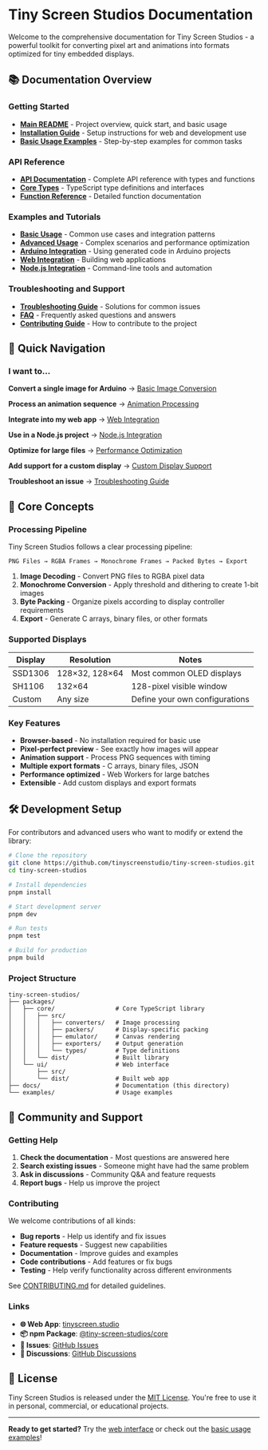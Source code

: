 # Tiny Screen Studios Documentation

Welcome to the comprehensive documentation for Tiny Screen Studios - a powerful toolkit for converting pixel art and animations into formats optimized for tiny embedded displays.

## 📚 Documentation Overview

### Getting Started
- **[Main README](../README.md)** - Project overview, quick start, and basic usage
- **[Installation Guide](../README.md#quick-start)** - Setup instructions for web and development use
- **[Basic Usage Examples](examples/basic-usage.md)** - Step-by-step examples for common tasks

### API Reference
- **[API Documentation](API.md)** - Complete API reference with types and functions
- **[Core Types](API.md#core-types)** - TypeScript type definitions and interfaces
- **[Function Reference](API.md#core-functions)** - Detailed function documentation

### Examples and Tutorials
- **[Basic Usage](examples/basic-usage.md)** - Common use cases and integration patterns
- **[Advanced Usage](examples/advanced-usage.md)** - Complex scenarios and performance optimization
- **[Arduino Integration](examples/basic-usage.md#arduino-integration)** - Using generated code in Arduino projects
- **[Web Integration](examples/basic-usage.md#web-integration)** - Building web applications
- **[Node.js Integration](examples/basic-usage.md#nodejs-integration)** - Command-line tools and automation

### Troubleshooting and Support
- **[Troubleshooting Guide](TROUBLESHOOTING.md)** - Solutions for common issues
- **[FAQ](FAQ.md)** - Frequently asked questions and answers
- **[Contributing Guide](../CONTRIBUTING.md)** - How to contribute to the project

## 🚀 Quick Navigation

### I want to...

**Convert a single image for Arduino**
→ [Basic Image Conversion](examples/basic-usage.md#basic-image-conversion)

**Process an animation sequence**
→ [Animation Processing](examples/basic-usage.md#animation-processing)

**Integrate into my web app**
→ [Web Integration](examples/basic-usage.md#web-integration)

**Use in a Node.js project**
→ [Node.js Integration](examples/basic-usage.md#nodejs-integration)

**Optimize for large files**
→ [Performance Optimization](examples/advanced-usage.md#performance-optimization)

**Add support for a custom display**
→ [Custom Display Support](examples/advanced-usage.md#custom-display-support)

**Troubleshoot an issue**
→ [Troubleshooting Guide](TROUBLESHOOTING.md)

## 📖 Core Concepts

### Processing Pipeline

Tiny Screen Studios follows a clear processing pipeline:

```
PNG Files → RGBA Frames → Monochrome Frames → Packed Bytes → Export
```

1. **Image Decoding** - Convert PNG files to RGBA pixel data
2. **Monochrome Conversion** - Apply threshold and dithering to create 1-bit images
3. **Byte Packing** - Organize pixels according to display controller requirements
4. **Export** - Generate C arrays, binary files, or other formats

### Supported Displays

| Display | Resolution | Notes |
|---------|------------|-------|
| SSD1306 | 128×32, 128×64 | Most common OLED displays |
| SH1106 | 132×64 | 128-pixel visible window |
| Custom | Any size | Define your own configurations |

### Key Features

- **Browser-based** - No installation required for basic use
- **Pixel-perfect preview** - See exactly how images will appear
- **Animation support** - Process PNG sequences with timing
- **Multiple export formats** - C arrays, binary files, JSON
- **Performance optimized** - Web Workers for large batches
- **Extensible** - Add custom displays and export formats

## 🛠️ Development Setup

For contributors and advanced users who want to modify or extend the library:

```bash
# Clone the repository
git clone https://github.com/tinyscreenstudio/tiny-screen-studios.git
cd tiny-screen-studios

# Install dependencies
pnpm install

# Start development server
pnpm dev

# Run tests
pnpm test

# Build for production
pnpm build
```

### Project Structure

```
tiny-screen-studios/
├── packages/
│   ├── core/                 # Core TypeScript library
│   │   ├── src/
│   │   │   ├── converters/   # Image processing
│   │   │   ├── packers/      # Display-specific packing
│   │   │   ├── emulator/     # Canvas rendering
│   │   │   ├── exporters/    # Output generation
│   │   │   └── types/        # Type definitions
│   │   └── dist/             # Built library
│   └── ui/                   # Web interface
│       ├── src/
│       └── dist/             # Built web app
├── docs/                     # Documentation (this directory)
└── examples/                 # Usage examples
```

## 🤝 Community and Support

### Getting Help

1. **Check the documentation** - Most questions are answered here
2. **Search existing issues** - Someone might have had the same problem
3. **Ask in discussions** - Community Q&A and feature requests
4. **Report bugs** - Help us improve the project

### Contributing

We welcome contributions of all kinds:

- **Bug reports** - Help us identify and fix issues
- **Feature requests** - Suggest new capabilities
- **Documentation** - Improve guides and examples
- **Code contributions** - Add features or fix bugs
- **Testing** - Help verify functionality across different environments

See [CONTRIBUTING.md](../CONTRIBUTING.md) for detailed guidelines.

### Links

- **🌐 Web App**: [tinyscreen.studio](https://tinyscreen.studio)
- **📦 npm Package**: [@tiny-screen-studios/core](https://www.npmjs.com/package/@tiny-screen-studios/core)
- **🐛 Issues**: [GitHub Issues](https://github.com/tinyscreenstudio/tiny-screen-studios/issues)
- **💬 Discussions**: [GitHub Discussions](https://github.com/tinyscreenstudio/tiny-screen-studios/discussions)

## 📄 License

Tiny Screen Studios is released under the [MIT License](../LICENSE). You're free to use it in personal, commercial, or educational projects.

---

**Ready to get started?** Try the [web interface](https://tinyscreen.studio) or check out the [basic usage examples](examples/basic-usage.md)!